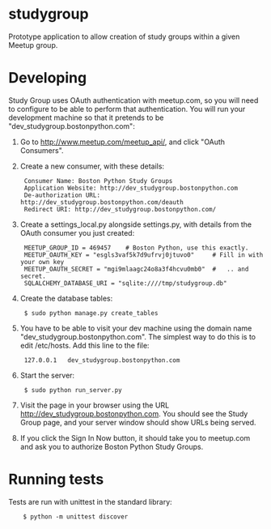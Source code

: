 studygroup
==========

Prototype application to allow creation of study groups within a given Meetup
group.


Developing
==========

Study Group uses OAuth authentication with meetup.com, so you will need to
configure to be able to perform that authentication.  You will run your
development machine so that it pretends to be
"dev_studygroup.bostonpython.com":

1. Go to http://www.meetup.com/meetup_api/, and click "OAuth Consumers".

2. Create a new consumer, with these details:

        Consumer Name: Boston Python Study Groups
        Application Website: http://dev_studygroup.bostonpython.com
        De-authorization URL: http://dev_studygroup.bostonpython.com/deauth
        Redirect URI: http://dev_studygroup.bostonpython.com/

3. Create a settings_local.py alongside settings.py, with details from the
    OAuth consumer you just created:

        MEETUP_GROUP_ID = 469457    # Boston Python, use this exactly.
        MEETUP_OAUTH_KEY = "esgls3vaf5k7d9ufrvj0jtuvo0"     # Fill in with your own key
        MEETUP_OAUTH_SECRET = "mgi9mlaagc24o8a3f4hcvu0mb0"  #   .. and secret.
        SQLALCHEMY_DATABASE_URI = "sqlite:////tmp/studygroup.db"

4. Create the database tables:

        $ sudo python manage.py create_tables

5. You have to be able to visit your dev machine using the domain name
    "dev_studygroup.bostonpython.com".  The simplest way to do this is to edit
    /etc/hosts.  Add this line to the file:

        127.0.0.1   dev_studygroup.bostonpython.com

6. Start the server:

        $ sudo python run_server.py

7. Visit the page in your browser using the URL http://dev_studygroup.bostonpython.com.
    You should see the Study Group page, and your server window should show
    URLs being served.

8. If you click the Sign In Now button, it should take you to meetup.com and
    ask you to authorize Boston Python Study Groups.


Running tests
=============

Tests are run with unittest in the standard library:

        $ python -m unittest discover


